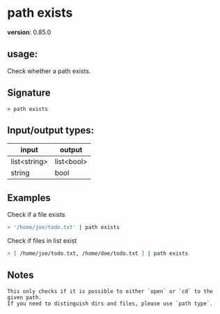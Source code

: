 # path exists

**version**: 0.85.0

## **usage**:

Check whether a path exists.

## Signature

`> path exists `

## Input/output types:

| input          | output       |
| -------------- | ------------ |
| list\<string\> | list\<bool\> |
| string         | bool         |

## Examples

Check if a file exists

```bash
> '/home/joe/todo.txt' | path exists
```

Check if files in list exist

```bash
> [ /home/joe/todo.txt, /home/doe/todo.txt ] | path exists
```

## Notes

```text
This only checks if it is possible to either `open` or `cd` to the given path.
If you need to distinguish dirs and files, please use `path type`.
```
